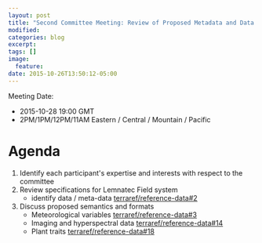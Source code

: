 ```yaml
---
layout: post
title: "Second Committee Meeting: Review of Proposed Metadata and Data Formats"
modified:
categories: blog
excerpt:
tags: []
image:
  feature:
date: 2015-10-26T13:50:12-05:00
---
```


Meeting Date:

* 2015-10-28 19:00 GMT
* 2PM/1PM/12PM/11AM Eastern / Central / Mountain / Pacific
 
# Agenda

1. Identify each participant's expertise and interests with respect to the committee
2. Review specifications for Lemnatec Field system
   * identify data / meta-data [terraref/reference-data#2](https://github.com/terraref/reference-data/issues/2)
3. Discuss proposed semantics and formats  
    * Meteorological variables [terraref/reference-data#3](https://github.com/terraref/reference-data/issues/3)
    * Imaging and hyperspectral data [terraref/reference-data#14](https://github.com/terraref/reference-data/issues/14)
    * Plant traits [terraref/reference-data#18](https://github.com/terraref/reference-data/issues/18)
 
